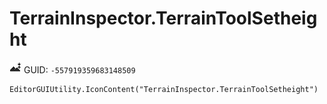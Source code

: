 # TerrainInspector.TerrainToolSetheight
![](/img/TerrainInspector.TerrainToolSetheight.png)
GUID: `-557919359683148509`
```
EditorGUIUtility.IconContent("TerrainInspector.TerrainToolSetheight")
```
